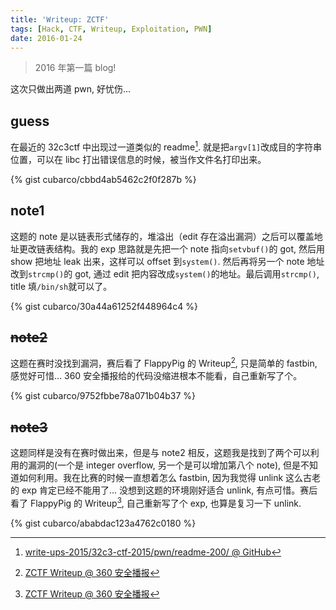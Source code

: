 ```yaml
---
title: 'Writeup: ZCTF'
tags: [Hack, CTF, Writeup, Exploitation, PWN]
date: 2016-01-24
---
```


> 2016 年第一篇 blog!

这次只做出两道 pwn, 好忧伤...

## guess

在最近的 32c3ctf 中出现过一道类似的 readme[^1]. 就是把`argv[1]`改成目的字符串位置，可以在 libc 打出错误信息的时候，被当作文件名打印出来。

{% gist cubarco/cbbd4ab5462c2f0f287b %}

## note1

这题的 note 是以链表形式储存的，堆溢出（edit 存在溢出漏洞）之后可以覆盖地址更改链表结构。我的 exp 思路就是先把一个 note 指向`setvbuf()`的 got, 然后用 show 把地址 leak 出来，这样可以 offset 到`system()`. 然后再将另一个 note 地址改到`strcmp()`的 got, 通过 edit 把内容改成`system()`的地址。最后调用`strcmp()`, title 填`/bin/sh`就可以了。

{% gist cubarco/30a44a61252f448964c4 %}

## <del>note2</del>

这题在赛时没找到漏洞，赛后看了 FlappyPig 的 Writeup[^2], 只是简单的 fastbin, 感觉好可惜... 360 安全播报给的代码没缩进根本不能看，自己重新写了个。

{% gist cubarco/9752fbbe78a071b04b37 %}

## <del>note3</del>

这题同样是没有在赛时做出来，但是与 note2 相反，这题我是找到了两个可以利用的漏洞的(一个是 integer overflow, 另一个是可以增加第八个 note), 但是不知道如何利用。我在比赛的时候一直想着怎么 fastbin, 因为我觉得 unlink 这么古老的 exp 肯定已经不能用了... 没想到这题的环境刚好适合 unlink, 有点可惜。赛后看了 FlappyPig 的 Writeup[^2], 自己重新写了个 exp, 也算是复习一下 unlink.

{% gist cubarco/ababdac123a4762c0180 %}

[^1]: [write-ups-2015/32c3-ctf-2015/pwn/readme-200/ @ GitHub](https://github.com/ctfs/write-ups-2015/tree/master/32c3-ctf-2015/pwn/readme-200)
[^2]: [ZCTF Writeup @ 360 安全播报](http://bobao.360.cn/ctf/detail/158.html)

